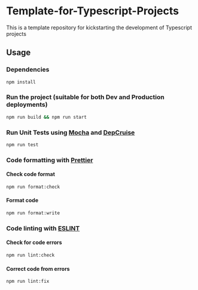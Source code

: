 # Template-for-Typescript-Projects
This is a template repository for kickstarting the development of Typescript projects
## Usage

### Dependencies
```sh
npm install
```

### Run the project (suitable for both Dev and Production deployments)
```sh
npm run build && npm run start
```

### Run Unit Tests using [Mocha](https://www.npmjs.com/package/mocha) and [DepCruise](https://github.com/sverweij/dependency-cruiser)
```sh
npm run test
```

### Code formatting with [Prettier](https://prettier.io/)

#### Check code format
```sh
npm run format:check
```

#### Format code
```sh
npm run format:write
```

### Code linting with [ESLINT](https://eslint.org/)

#### Check for code errors
```sh
npm run lint:check
```

#### Correct code from errors
```sh
npm run lint:fix
```
